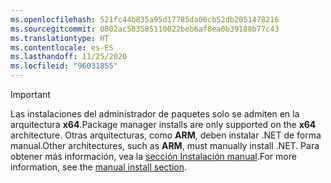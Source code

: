 ```yaml
---
ms.openlocfilehash: 521fc44b835a95d17785da06cb52db2051478216
ms.sourcegitcommit: 0802ac583585110022beb6af8ea0b39188b77c43
ms.translationtype: HT
ms.contentlocale: es-ES
ms.lasthandoff: 11/25/2020
ms.locfileid: "96031855"
---
```


> [!IMPORTANT]
> <span data-ttu-id="0b92e-101">Las instalaciones del administrador de paquetes solo se admiten en la arquitectura **x64**.</span><span class="sxs-lookup"><span data-stu-id="0b92e-101">Package manager installs are only supported on the **x64** architecture.</span></span> <span data-ttu-id="0b92e-102">Otras arquitecturas, como **ARM**, deben instalar .NET de forma manual.</span><span class="sxs-lookup"><span data-stu-id="0b92e-102">Other architectures, such as **ARM**, must manually install .NET.</span></span> <span data-ttu-id="0b92e-103">Para obtener más información, vea la [sección Instalación manual](#manual-install).</span><span class="sxs-lookup"><span data-stu-id="0b92e-103">For more information, see the [manual install section](#manual-install).</span></span>
